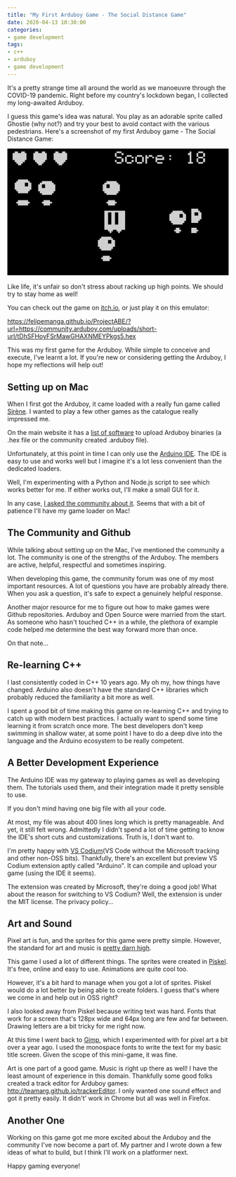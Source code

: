 ```yaml
---
title: "My First Arduboy Game - The Social Distance Game"
date: 2020-04-13 10:30:00
categories:
- game development
tags:
- c++
- arduboy
- game development
---
```


It's a pretty strange time all around the world as we manoeuvre through the COVID-19 pandemic. Right before my country's lockdown began, I collected my long-awaited Arduboy.

I guess this game's idea was natural. You play as an adorable sprite called Ghostie (why not?) and try your best to avoid contact with the various pedestrians. Here's a screenshot of my first Arduboy game \- The Social Distance Game:

![Screenshot of Social Distance Game](./screenshot01.png)

Like life, it's unfair so don't stress about racking up high points. We should try to stay home as well!

You can check out the game on <a rel="nofollow noopener noreferrer" target="_blank" href="https://msanatan.itch.io/the-social-distance-game">itch.io</a>, or just play it on this emulator:

<a href="https://felipemanga.github.io/ProjectABE/?url=https://community.arduboy.com/uploads/short-url/tDhSFHoyFSrMawGHAXNMEYPkgs5.hex" target="_blank" rel="nofollow noopener noreferrer">https://felipemanga.github.io/ProjectABE/?url=https://community.arduboy.com/uploads/short-url/tDhSFHoyFSrMawGHAXNMEYPkgs5.hex</a>

This was my first game for the Arduboy. While simple to conceive and execute, I've learnt a lot. If you're new or considering getting the Arduboy, I hope my reflections will help out!

## Setting up on Mac

When I first got the Arduboy, it came loaded with a really fun game called <a rel="nofollow noopener noreferrer" target="_blank" href="https://community.arduboy.com/t/sirene-tenth-team-a-r-g-game/2206">Sirène</a>. I wanted to play a few other games as the catalogue really impressed me.

On the main website it has a <a rel="nofollow noopener noreferrer" target="_blank" href="https://arduboy.com/upload-games/">list of software</a> to upload Arduboy binaries (a .hex file or the community created .arduboy file).

Unfortunately, at this point in time I can only use the <a rel="nofollow noopener noreferrer" target="_blank" href="https://www.arduino.cc/en/Main/Software#download">Arduino IDE</a>. The IDE is easy to use and works well but I imagine it's a lot less convenient than the dedicated loaders.

Well, I'm experimenting with a Python and Node.js script to see which works better for me. If either works out, I'll make a small GUI for it.

In any case, <a rel="nofollow noopener noreferrer" target="_blank" href="https://community.arduboy.com/t/arduboy-uploader-for-mac/8728">I asked the community about it</a>. Seems that with a bit of patience I'll have my game loader on Mac!

## The Community and Github

While talking about setting up on the Mac, I've mentioned the community a lot. The community is one of the strengths of the Arduboy. The members are active, helpful, respectful and sometimes inspiring.

When developing this game, the community forum was one of my most important resources. A lot of questions you have are probably already there. When you ask a question, it's safe to expect a genuinely helpful response.

Another major resource for me to figure out how to make games were Github repositories. Arduboy and Open Source were married from the start. As someone who hasn't touched C++ in a while, the plethora of example code helped me determine the best way forward more than once.

On that note...

## Re-learning C++

I last consistently coded in C++ 10 years ago. My oh my, how things have changed. Arduino also doesn't have the standard C++ libraries which probably reduced the familiarity a bit more as well.

I spent a good bit of time making this game on re-learning C++ and trying to catch up with modern best practices. I actually want to spend some time learning it from scratch once more. The best developers don't keep swimming in shallow water, at some point I have to do a deep dive into the language and the Arduino ecosystem to be really competent.

## A Better Development Experience

The Arduino IDE was my gateway to playing games as well as developing them. The tutorials used them, and their integration made it pretty sensible to use.

If you don't mind having one big file with all your code.

At most, my file was about 400 lines long which is pretty manageable. And yet, it still felt wrong. Admittedly I didn't spend a lot of time getting to know the IDE's short cuts and customizations. Truth is, I don't want to.

I'm pretty happy with <a rel="nofollow noopener noreferrer" target="_blank" href="https://vscodium.com">VS Codium</a>(VS Code without the Microsoft tracking and other non-OSS bits). Thankfully, there's an excellent but preview VS Codium extension aptly called "Arduino". It can compile and upload your game (using the IDE it seems).

The extension was created by Microsoft, they're doing a good job! What about the reason for switching to VS Codium? Well, the extension is under the MIT license. The privacy policy...

## Art and Sound

Pixel art is fun, and the sprites for this game were pretty simple. However, the standard for art and music is <a rel="nofollow noopener noreferrer" target="_blank" href="https://www.youtube.com/watch?v=bSXqe7TXcM8">pretty darn high</a>.

This game I used a lot of different things. The sprites were created in <a rel="nofollow noopener noreferrer" target="_blank" href="https://www.piskelapp.com">Piskel</a>. It's free, online and easy to use. Animations are quite cool too.

However, it's a bit hard to manage when you got a lot of sprites. Piskel would do a lot better by being able to create folders. I guess that's where we come in and help out in OSS right?

I also looked away from Piskel because writing text was hard. Fonts that work for a screen that's 128px wide and 64px long are few and far between. Drawing letters are a bit tricky for me right now.

At this time I went back to <a rel="nofollow noopener noreferrer" target="_blank" href="https://www.gimp.org">Gimp</a>, which I experimented with for pixel art a bit over a year ago. I used the monospace fonts to write the text for my basic title screen. Given the scope of this mini-game, it was fine.

Art is one part of a good game. Music is right up there as well! I have the least amount of experience in this domain. Thankfully some good folks created a track editor for Arduboy games: <a href="http://teamarg.github.io/trackerEditor" target="_blank" rel="nofollow noopener noreferrer">http://teamarg.github.io/trackerEditor</a>. I only wanted one sound effect and got it pretty easily. It didn't' work in Chrome but all was well in Firefox.

## Another One

Working on this game got me more excited about the Arduboy and the community I've now become a part of. My partner and I wrote down a few ideas of what to build, but I think I'll work on a platformer next.

Happy gaming everyone!
